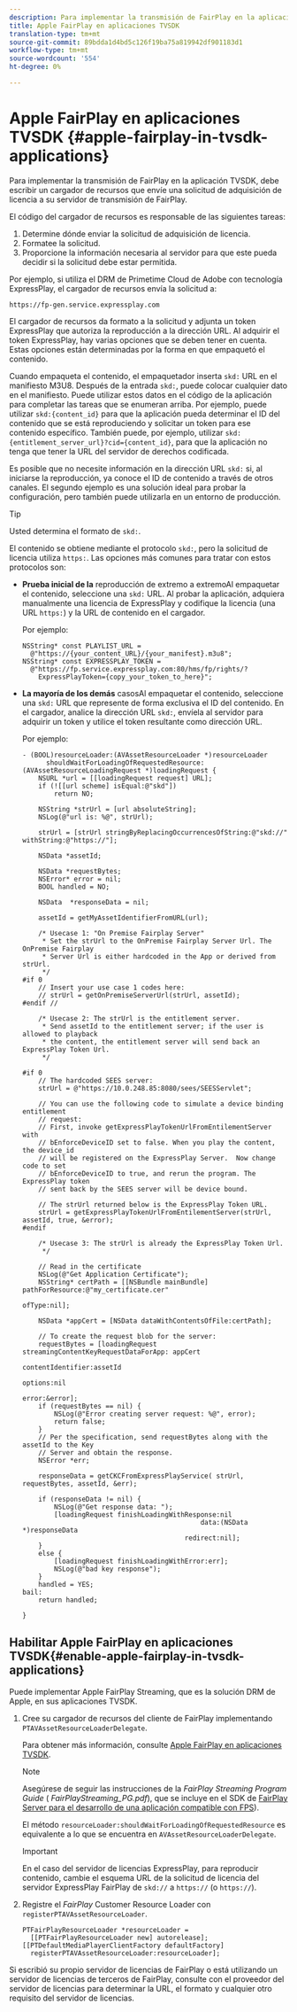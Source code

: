 ```yaml
---
description: Para implementar la transmisión de FairPlay en la aplicación TVSDK, debe escribir un cargador de recursos que envíe una solicitud de adquisición de licencia a su servidor de transmisión de FairPlay.
title: Apple FairPlay en aplicaciones TVSDK
translation-type: tm+mt
source-git-commit: 89bdda1d4bd5c126f19ba75a819942df901183d1
workflow-type: tm+mt
source-wordcount: '554'
ht-degree: 0%

---
```



# Apple FairPlay en aplicaciones TVSDK {#apple-fairplay-in-tvsdk-applications}

Para implementar la transmisión de FairPlay en la aplicación TVSDK, debe escribir un cargador de recursos que envíe una solicitud de adquisición de licencia a su servidor de transmisión de FairPlay.

El código del cargador de recursos es responsable de las siguientes tareas:

1. Determine dónde enviar la solicitud de adquisición de licencia.
1. Formatee la solicitud.
1. Proporcione la información necesaria al servidor para que este pueda decidir si la solicitud debe estar permitida.

Por ejemplo, si utiliza el DRM de Primetime Cloud de Adobe con tecnología ExpressPlay, el cargador de recursos envía la solicitud a:

```
https://fp-gen.service.expressplay.com
```

El cargador de recursos da formato a la solicitud y adjunta un token ExpressPlay que autoriza la reproducción a la dirección URL. Al adquirir el token ExpressPlay, hay varias opciones que se deben tener en cuenta. Estas opciones están determinadas por la forma en que empaquetó el contenido.

Cuando empaqueta el contenido, el empaquetador inserta `skd:` URL en el manifiesto M3U8. Después de la entrada `skd:`, puede colocar cualquier dato en el manifiesto. Puede utilizar estos datos en el código de la aplicación para completar las tareas que se enumeran arriba. Por ejemplo, puede utilizar `skd:{content_id}` para que la aplicación pueda determinar el ID del contenido que se está reproduciendo y solicitar un token para ese contenido específico. También puede, por ejemplo, utilizar `skd:{entitlement_server_url}?cid={content_id}`, para que la aplicación no tenga que tener la URL del servidor de derechos codificada.

Es posible que no necesite información en la dirección URL `skd:` si, al iniciarse la reproducción, ya conoce el ID de contenido a través de otros canales. El segundo ejemplo es una solución ideal para probar la configuración, pero también puede utilizarla en un entorno de producción.

>[!TIP]
>
>Usted determina el formato de `skd:`.

El contenido se obtiene mediante el protocolo `skd:`, pero la solicitud de licencia utiliza `https:`. Las opciones más comunes para tratar con estos protocolos son:

* **Prueba inicial de la** reproducción de extremo a extremoAl empaquetar el contenido, seleccione una  `skd:` URL. Al probar la aplicación, adquiera manualmente una licencia de ExpressPlay y codifique la licencia (una URL `https:`) y la URL de contenido en el cargador.

   Por ejemplo:

   ```
   NSString* const PLAYLIST_URL =  
     @"https://{your_content_URL}/{your_manifest}.m3u8"; 
   NSString* const EXPRESSPLAY_TOKEN =  
     @"https://fp.service.expressplay.com:80/hms/fp/rights/? 
       ExpressPlayToken={copy_your_token_to_here}";
   ```

* **La mayoría de los demás** casosAl empaquetar el contenido, seleccione una  `skd:` URL que represente de forma exclusiva el ID del contenido. En el cargador, analice la dirección URL `skd:`, envíela al servidor para adquirir un token y utilice el token resultante como dirección URL.

   Por ejemplo:

   ```
   - (BOOL)resourceLoader:(AVAssetResourceLoader *)resourceLoader  
         shouldWaitForLoadingOfRequestedResource:(AVAssetResourceLoadingRequest *)loadingRequest { 
       NSURL *url = [[loadingRequest request] URL]; 
       if (![[url scheme] isEqual:@"skd"]) 
           return NO; 
   
       NSString *strUrl = [url absoluteString]; 
       NSLog(@"url is: %@", strUrl); 
   
       strUrl = [strUrl stringByReplacingOccurrencesOfString:@"skd://" withString:@"https://"]; 
   
       NSData *assetId; 
   
       NSData *requestBytes; 
       NSError* error = nil; 
       BOOL handled = NO; 
   
       NSData  *responseData = nil; 
   
       assetId = getMyAssetIdentifierFromURL(url); 
   
       /* Usecase 1: "On Premise Fairplay Server" 
        * Set the strUrl to the OnPremise Fairplay Server Url. The OnPremise Fairplay  
        * Server Url is either hardcoded in the App or derived from strUrl. 
        */ 
   #if 0  
       // Insert your use case 1 codes here: 
       // strUrl = getOnPremiseServerUrl(strUrl, assetId); 
   #endif // 
   
       /* Usecase 2: The strUrl is the entitlement server. 
        * Send assetId to the entitlement server; if the user is allowed to playback  
        * the content, the entitlement server will send back an ExpressPlay Token Url. 
        */ 
   
   #if 0 
       // The hardcoded SEES server: 
       strUrl = @"https://10.0.248.85:8080/sees/SEESServlet"; 
   
       // You can use the following code to simulate a device binding entitlement  
       // request:  
       // First, invoke getExpressPlayTokenUrlFromEntilementServer with  
       // bEnforceDeviceID set to false. When you play the content, the device_id  
       // will be registered on the ExpressPlay Server.  Now change code to set  
       // bEnforceDeviceID to true, and rerun the program. The ExpressPlay token  
       // sent back by the SEES server will be device bound. 
   
       // The strUrl returned below is the ExpressPlay Token URL. 
       strUrl = getExpressPlayTokenUrlFromEntilementServer(strUrl, assetId, true, &error); 
   #endif 
   
       /* Usecase 3: The strUrl is already the ExpressPlay Token Url. 
        */ 
   
       // Read in the certificate 
       NSLog(@"Get Application Certificate"); 
       NSString* certPath = [[NSBundle mainBundle] pathForResource:@"my_certificate.cer"  
                                                            ofType:nil]; 
   
       NSData *appCert = [NSData dataWithContentsOfFile:certPath]; 
   
       // To create the request blob for the server: 
       requestBytes = [loadingRequest streamingContentKeyRequestDataForApp: appCert 
                                                         contentIdentifier:assetId  
                                                                   options:nil  
                                                                     error:&error]; 
       if (requestBytes == nil) { 
           NSLog(@"Error creating server request: %@", error); 
           return false; 
       } 
       // Per the specification, send requestBytes along with the assetId to the Key 
       // Server and obtain the response. 
       NSError *err; 
   
       responseData = getCKCFromExpressPlayService( strUrl, requestBytes, assetId, &err); 
   
       if (responseData != nil) { 
           NSLog(@"Get response data: "); 
           [loadingRequest finishLoadingWithResponse:nil  
                                                data:(NSData *)responseData 
                                            redirect:nil]; 
       } 
       else { 
           [loadingRequest finishLoadingWithError:err]; 
           NSLog(@"bad key response"); 
       } 
       handled = YES; 
   bail: 
       return handled; 
   
   }
   ```

## Habilitar Apple FairPlay en aplicaciones TVSDK{#enable-apple-fairplay-in-tvsdk-applications}

Puede implementar Apple FairPlay Streaming, que es la solución DRM de Apple, en sus aplicaciones TVSDK.

1. Cree su cargador de recursos del cliente de FairPlay implementando `PTAVAssetResourceLoaderDelegate`.

   Para obtener más información, consulte [Apple FairPlay en aplicaciones TVSDK](../../../tvsdk-1.4-for-ios/c-psdk-ios-1.4-drm-content-security/c-psdk-ios-1.4-apple-fairplay-tvsdk/c-psdk-ios-1.4-apple-fairplay-tvsdk.md).

   >[!NOTE]
   >
   >Asegúrese de seguir las instrucciones de la *FairPlay Streaming Program Guide* ( *FairPlayStreaming_PG.pdf*), que se incluye en el SDK de [FairPlay Server para el desarrollo de una aplicación compatible con FPS](https://developer.apple.com/services-account/download?path=/Developer_Tools/FairPlay_Streaming_SDK/FairPlay_Streaming_Server_SDK.zip)).

   El método `resourceLoader:shouldWaitForLoadingOfRequestedResource` es equivalente a lo que se encuentra en `AVAssetResourceLoaderDelegate`.

   >[!IMPORTANT]
   >
   >En el caso del servidor de licencias ExpressPlay, para reproducir contenido, cambie el esquema URL de la solicitud de licencia del servidor ExpressPlay FairPlay de `skd://` a `https://` (o `https://`).

1. Registre el *FairPlay* Customer Resource Loader con `registerPTAVAssetResourceLoader`.

   ```
   PTFairPlayResourceLoader *resourceLoader =  
     [[PTFairPlayResourceLoader new] autorelease];  
   [[PTDefaultMediaPlayerClientFactory defaultFactory]  
     registerPTAVAssetResourceLoader:resourceLoader];
   ```

Si escribió su propio servidor de licencias de FairPlay o está utilizando un servidor de licencias de terceros de FairPlay, consulte con el proveedor del servidor de licencias para determinar la URL, el formato y cualquier otro requisito del servidor de licencias.
